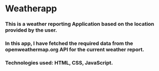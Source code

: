 # Weatherapp
### This is a weather reporting Application based on the location provided by the user. 

### In this app, I have fetched the required data from the openweathermap.org API for the current weather report.

### Technologies used: HTML, CSS, JavaScript.
